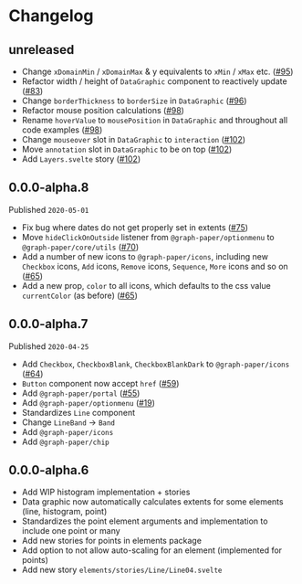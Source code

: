 # Changelog

## unreleased

- Change `xDomainMin` / `xDomainMax` & y equivalents to `xMin` / `xMax` etc. ([#95](https://github.com/graph-paper-org/graph-paper/pull/95))
- Refactor width / height of `DataGraphic` component to reactively update ([#83](https://github.com/graph-paper-org/graph-paper/pull/82))
- Change `borderThickness` to `borderSize` in `DataGraphic` ([#96](https://github.com/graph-paper-org/graph-paper/pull/96))
- Refactor mouse position calculations ([#98](https://github.com/graph-paper-org/graph-paper/pull/98))
- Rename `hoverValue` to `mousePosition` in `DataGraphic` and throughout all code examples ([#98](https://github.com/graph-paper-org/graph-paper/pull/98))
- Change `mouseover` slot in `DataGraphic` to `interaction` ([#102](https://github.com/graph-paper-org/graph-paper/pull/102))
- Move `annotation` slot in `DataGraphic` to be on top ([#102](https://github.com/graph-paper-org/graph-paper/pull/102))
- Add `Layers.svelte` story ([#102](https://github.com/graph-paper-org/graph-paper/pull/102))

## 0.0.0-alpha.8

Published `2020-05-01`

- Fix bug where dates do not get properly set in extents ([#75](https://github.com/graph-paper-org/graph-paper/pull/75))
- Move `hideClickOnOutside` listener from `@graph-paper/optionmenu` to `@graph-paper/core/utils` ([#70](https://github.com/graph-paper-org/graph-paper/pull/70))
- Add a number of new icons to `@graph-paper/icons`, including new `Checkbox` icons, `Add` icons, `Remove` icons, `Sequence`, `More` icons and so on ([#65](https://github.com/graph-paper-org/graph-paper/pull/65))
- Add a new prop, `color` to all icons, which defaults to the css value `currentColor` (as before) ([#65](https://github.com/graph-paper-org/graph-paper/pull/65))

## 0.0.0-alpha.7

Published `2020-04-25`

- Add `Checkbox`, `CheckboxBlank`, `CheckboxBlankDark` to `@graph-paper/icons` ([#64](https://github.com/graph-paper-org/graph-paper/pull/64))
- `Button` component now accept `href` ([#59](https://github.com/graph-paper-org/graph-paper/pull/59))
- Add `@graph-paper/portal` ([#55](https://github.com/graph-paper-org/graph-paper/pull/55/))
- Add `@graph-paper/optionmenu` ([#19](https://github.com/graph-paper-org/graph-paper/pull/19/))
- Standardizes `Line` component
- Change `LineBand` -> `Band`
- Add `@graph-paper/icons`
- Add `@graph-paper/chip`

## 0.0.0-alpha.6

- Add WIP histogram implementation + stories
- Data graphic now automatically calculates extents for some elements (line, histogram, point)
- Standardizes the point element arguments and implementation to include one point or many
- Add new stories for points in elements package
- Add option to not allow auto-scaling for an element (implemented for points)
- Add new story `elements/stories/Line/Line04.svelte`
